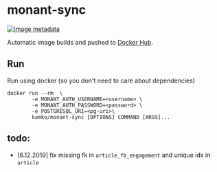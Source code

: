 # monant-sync
[![image metadata](https://images.microbadger.com/badges/image/kamko/monant-sync.svg)](https://microbadger.com/images/kamko/monant-sync "kamko/monant-sync image metadata")

Automatic image builds and pushed to [Docker Hub](https://hub.docker.com/r/kamko/monant-sync).


## Run
Run using docker (so you don't need to care about dependencies)
```
docker run --rm  \
        -e MONANT_AUTH_USERNAME=<username> \
        -e MONANT_AUTH_PASSWORD=<password> \
        -e POSTGRESQL_URI=<pg-uri>\
        kamko/monant-sync [OPTIONS] COMMAND [ARGS]...
```


## todo:
- [6.12.2019] fix missing fk in `article_fb_engagement` and unique idx in `article`

